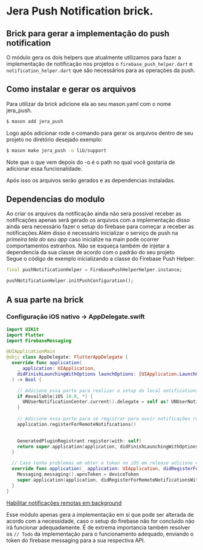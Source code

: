 # Jera Push Notification brick.

## Brick para gerar a implementação do push notification

O módulo gera os dois helpers que atualmente utilizamos para fazer a implementação de notificação nos projetos o `firebase_push_helper.dart` e `notification_helper.dart` que são necessários para as operações da push.<br>

## Como instalar e gerar os arquivos

Para utilizar da brick adicione ela ao seu mason.yaml com o nome jera_push.

```bash
$ mason add jera_push
```

Logo após adicionar rode o comando para gerar os arquivos dentro de seu projeto no diretório desejado exemplo:

```bash
$ mason make jera_push -o lib/support
```

Note que o que vem depois do -o é o path no qual você gostaria de adicionar essa funcionalidade.

Após isso os arquivos serão gerados e as dependencias instaladas.

## Dependencias do modulo

Ao criar os arquivos da notificação ainda não sera possivel receber as notificações apenas será gerado os arquivos com a implementação disso ainda sera necessário fazer o setup do firebase para começar a receber as notificações.Além disso é necessário inicializar o serviço de push na _primeira tela do seu app_ caso inicialize na main pode ocorrer comportamentos estranhos. Não se esqueça também de injetar a dependencia da sua classe de acordo com o padrão do seu projeto<br>
Segue o código de exemplo inicializando a classe do Firebase Push Helper:

```dart
final pushNotificationHelper = FirebasePushHelperHelper.instance;

pushNotificationHelper.initPushConfiguration();
```

## A sua parte na brick

### Configuração iOS nativo -> AppDelegate.swift

```swift
import UIKit
import Flutter
import FirebaseMessaging

@UIApplicationMain
@objc class AppDelegate: FlutterAppDelegate {
  override func application(
    _ application: UIApplication,
    didFinishLaunchingWithOptions launchOptions: [UIApplication.LaunchOptionsKey: Any]?
  ) -> Bool {

    // Adicione essa parte para realizar o setup do local notifications
    if #available(iOS 10.0, *) {
      UNUserNotificationCenter.current().delegate = self as? UNUserNotificationCenterDelegate
    }
    
    // Adicione essa parte para se registrar para ouvir notificações remotas
    application.registerForRemoteNotifications()
    

    GeneratedPluginRegistrant.register(with: self)
    return super.application(application, didFinishLaunchingWithOptions: launchOptions)
  }

  // Caso tenha problemas em obter o token no iOS em release adicione esse trecho de código
  override func application(_ application: UIApplication, didRegisterForRemoteNotificationsWithDeviceToken deviceToken: Data) {
    Messaging.messaging().apnsToken = deviceToken
    super.application(application, didRegisterForRemoteNotificationsWithDeviceToken: deviceToken)
  }
}
```

[Habilitar notificações remotas em background](https://developer.apple.com/documentation/usernotifications/setting_up_a_remote_notification_server/pushing_background_updates_to_your_app#2980038)

Esse módulo apenas gera a implementação em si que pode ser alterada de acordo com a necessidade, caso o setup do firebase não for concluido não irá funcionar adequadamente. É de extrema importancia também resolver os `// Todo` da implementação para o funcionamento adequado, enviando o token do firebase messaging para a sua respectiva API.
